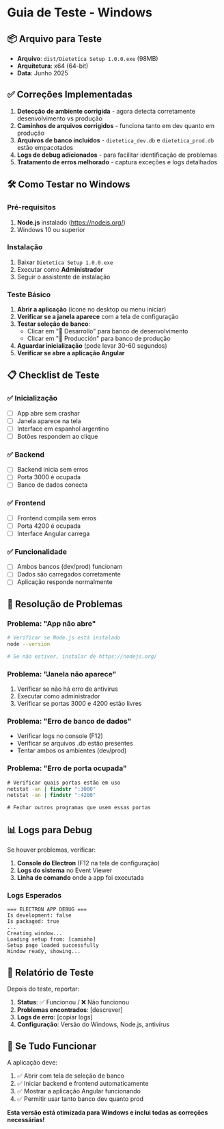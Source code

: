 # Guia de Teste - Windows

## 📦 **Arquivo para Teste**
- **Arquivo**: `dist/Dietetíca Setup 1.0.0.exe` (98MB)
- **Arquitetura**: x64 (64-bit)
- **Data**: Junho 2025

## ✅ **Correções Implementadas**
1. **Detecção de ambiente corrigida** - agora detecta corretamente desenvolvimento vs produção
2. **Caminhos de arquivos corrigidos** - funciona tanto em dev quanto em produção
3. **Arquivos de banco incluídos** - `dietetica_dev.db` e `dietetica_prod.db` estão empacotados
4. **Logs de debug adicionados** - para facilitar identificação de problemas
5. **Tratamento de erros melhorado** - captura exceções e logs detalhados

## 🛠️ **Como Testar no Windows**

### **Pré-requisitos**
1. **Node.js** instalado (https://nodejs.org/)
2. Windows 10 ou superior

### **Instalação**
1. Baixar `Dietetíca Setup 1.0.0.exe`
2. Executar como **Administrador**
3. Seguir o assistente de instalação

### **Teste Básico**
1. **Abrir a aplicação** (ícone no desktop ou menu iniciar)
2. **Verificar se a janela aparece** com a tela de configuração
3. **Testar seleção de banco**:
   - Clicar em "🔧 Desarrollo" para banco de desenvolvimento
   - Clicar em "🚀 Producción" para banco de produção
4. **Aguardar inicialização** (pode levar 30-60 segundos)
5. **Verificar se abre a aplicação Angular** 

## 📋 **Checklist de Teste**

### **✅ Inicialização**
- [ ] App abre sem crashar
- [ ] Janela aparece na tela
- [ ] Interface em espanhol argentino
- [ ] Botões respondem ao clique

### **✅ Backend**
- [ ] Backend inicia sem erros
- [ ] Porta 3000 é ocupada
- [ ] Banco de dados conecta

### **✅ Frontend**
- [ ] Frontend compila sem erros
- [ ] Porta 4200 é ocupada
- [ ] Interface Angular carrega

### **✅ Funcionalidade**
- [ ] Ambos bancos (dev/prod) funcionam
- [ ] Dados são carregados corretamente
- [ ] Aplicação responde normalmente

## 🔧 **Resolução de Problemas**

### **Problema: "App não abre"**
```bash
# Verificar se Node.js está instalado
node --version

# Se não estiver, instalar de https://nodejs.org/
```

### **Problema: "Janela não aparece"**
1. Verificar se não há erro de antivírus
2. Executar como administrador
3. Verificar se portas 3000 e 4200 estão livres

### **Problema: "Erro de banco de dados"**
- Verificar logs no console (F12)
- Verificar se arquivos .db estão presentes
- Tentar ambos os ambientes (dev/prod)

### **Problema: "Erro de porta ocupada"**
```cmd
# Verificar quais portas estão em uso
netstat -an | findstr ":3000"
netstat -an | findstr ":4200"

# Fechar outros programas que usem essas portas
```

## 📊 **Logs para Debug**

Se houver problemas, verificar:
1. **Console do Electron** (F12 na tela de configuração)
2. **Logs do sistema** no Event Viewer
3. **Linha de comando** onde a app foi executada

### **Logs Esperados**
```
=== ELECTRON APP DEBUG ===
Is development: false
Is packaged: true
...
Creating window...
Loading setup from: [caminho]
Setup page loaded successfully
Window ready, showing...
```

## 📝 **Relatório de Teste**

Depois do teste, reportar:
1. **Status**: ✅ Funcionou / ❌ Não funcionou
2. **Problemas encontrados**: [descrever]
3. **Logs de erro**: [copiar logs]
4. **Configuração**: Versão do Windows, Node.js, antivírus

## 🚀 **Se Tudo Funcionar**

A aplicação deve:
1. ✅ Abrir com tela de seleção de banco
2. ✅ Iniciar backend e frontend automaticamente
3. ✅ Mostrar a aplicação Angular funcionando
4. ✅ Permitir usar tanto banco dev quanto prod

**Esta versão está otimizada para Windows e inclui todas as correções necessárias!** 
